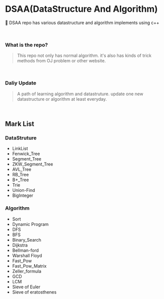 # DSAA(DataStructure And Algorithm)
:wrench: DSAA repo has various datastructure and algorithm implements using c++

<br>

### What is the repo?
> This repo not only has normal algorithm. it's also has kinds of 
> trick methods from OJ problem or other website.

<br>



### Daliy Update
> A path of learning algorithm and datastruture. update one new datastructure or algorithm at least everyday.

<br>




## Mark List

### DataStruture
- LinkList
- Fenwick_Tree
- Segment_Tree
- ZKW_Segment_Tree
- AVL_Tree
- RB_Tree
- B+_Tree
- Trie
- Union-Find
- BigInteger

### Algorithm
- Sort
- Dynamic Program
- DFS
- BFS
- Binary_Search
- Dijkstra
- Bellman-ford
- Warshall Floyd
- Fast_Pow
- Fast_Pow_Matrix
- Zeller_formula
- GCD
- LCM
- Sieve of Euler
- Sieve of eratosthenes
